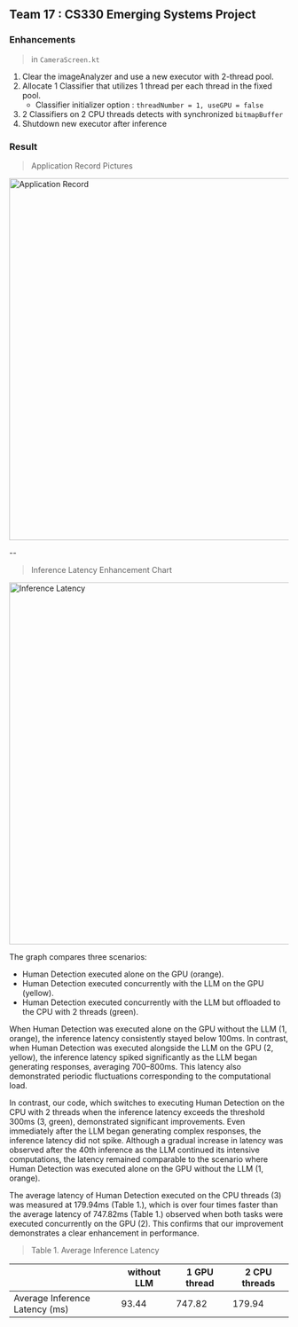 ## Team 17 : CS330 Emerging Systems Project

### Enhancements
> in `CameraScreen.kt`
1. Clear the imageAnalyzer and use a new executor with 2-thread pool.
2. Allocate 1 Classifier that utilizes 1 thread per each thread in the fixed pool.
    - Classifier initializer option : `threadNumber = 1, useGPU = false`
3. 2 Classifiers on 2 CPU threads detects with synchronized `bitmapBuffer`
4. Shutdown new executor after inference

### Result
> Application Record Pictures
<img width="653" alt="Application Record" src="https://github.com/user-attachments/assets/5b8f6285-e7fb-4daf-9fba-eae4ab8930d6" />

--
> Inference Latency Enhancement Chart
<img width="653" alt="Inference Latency" src="https://github.com/user-attachments/assets/d18d5969-8cf1-4f23-8229-750632797b3d" />

The graph compares three scenarios:
* Human Detection executed alone on the GPU (orange).
* Human Detection executed concurrently with the LLM on the GPU (yellow).
* Human Detection executed concurrently with the LLM but offloaded to the CPU with 2 threads (green).

When Human Detection was executed alone on the GPU without the LLM (1, orange), the inference latency consistently stayed below 100ms.
In contrast, when Human Detection was executed alongside the LLM on the GPU (2, yellow), the inference latency spiked significantly as the LLM began generating responses, averaging 700–800ms. This latency also demonstrated periodic fluctuations corresponding to the computational load.

In contrast, our code, which switches to executing Human Detection on the CPU with 2 threads when the inference latency exceeds the threshold 300ms (3, green), demonstrated significant improvements.
Even immediately after the LLM began generating complex responses, the inference latency did not spike.
Although a gradual increase in latency was observed after the 40th inference as the LLM continued its intensive computations, the latency remained comparable to the scenario where Human Detection was executed alone on the GPU without the LLM (1, orange).

The average latency of Human Detection executed on the CPU threads (3) was measured at 179.94ms (Table 1.), which is over four times faster than the average latency of 747.82ms (Table 1.) observed when both tasks were executed concurrently on the GPU (2).
This confirms that our improvement demonstrates a clear enhancement in performance. 

> Table 1. Average Inference Latency

||without LLM|1 GPU thread|2 CPU threads|
|------|---|---|---|
|Average Inference Latency (ms)|93.44|747.82|179.94|

